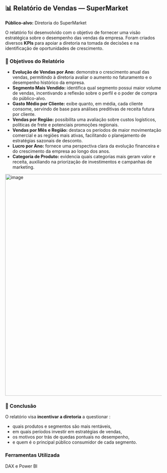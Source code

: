 ## 📊 Relatório de Vendas — SuperMarket

**Público-alvo:** Diretoria do SuperMarket  

O relatório foi desenvolvido com o objetivo de fornecer uma visão estratégica sobre o desempenho das vendas da empresa. Foram criados diversos **KPIs** para apoiar a diretoria na tomada de decisões e na identificação de oportunidades de crescimento.

### 🎯 Objetivos do Relatório

- **Evolução de Vendas por Ano:** demonstra o crescimento anual das vendas, permitindo à diretoria avaliar o aumento no faturamento e o desempenho histórico da empresa.  
- **Segmento Mais Vendido:** identifica qual segmento possui maior volume de vendas, incentivando a reflexão sobre o perfil e o poder de compra do público-alvo.  
- **Gasto Médio por Cliente:** exibe quanto, em média, cada cliente consome, servindo de base para análises preditivas de receita futura por cliente.  
- **Vendas por Região:** possibilita uma avaliação sobre custos logísticos, políticas de frete e potenciais promoções regionais.  
- **Vendas por Mês e Região:** destaca os períodos de maior movimentação comercial e as regiões mais ativas, facilitando o planejamento de estratégias sazonais de desconto.  
- **Lucro por Ano:** fornece uma perspectiva clara da evolução financeira e do crescimento da empresa ao longo dos anos.  
- **Categoria de Produto:** evidencia quais categorias mais geram valor e receita, auxiliando na priorização de investimentos e campanhas de marketing.

<img width="1262" height="713" alt="image" src="https://github.com/user-attachments/assets/a1db9ffc-6900-46ae-8039-a1dc72e54e37" />



### 🧠 Conclusão

O relatório visa **incentivar a diretoria** a questionar :
- quais produtos e segmentos são mais rentáveis,  
- em quais períodos investir em estratégias de vendas,  
- os motivos por trás de quedas pontuais no desempenho,  
- e quem é o principal público consumidor de cada segmento.

### Ferramentas Utilizada
DAX e Power BI
